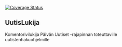 [![Coverage Status](https://coveralls.io/repos/samutamm/UutisLukija/badge.svg?branch=master&service=github)](https://coveralls.io/github/samutamm/UutisLukija?branch=master)


## UutisLukija
Komentorivilukija Päivän Uutiset -rajapinnan toteuttaville uutistenhakuohjelmille
